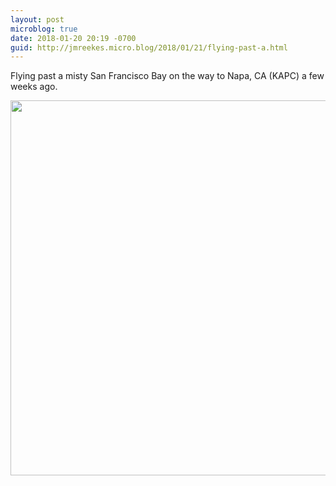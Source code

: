 ```yaml
---
layout: post
microblog: true
date: 2018-01-20 20:19 -0700
guid: http://jmreekes.micro.blog/2018/01/21/flying-past-a.html
---
```

Flying past a misty San Francisco Bay on the way to Napa, CA (KAPC) a few weeks ago. 

<img src="http://www.jmreekes.com/uploads/2018/e82d249796.jpg" width="600" height="600" />
